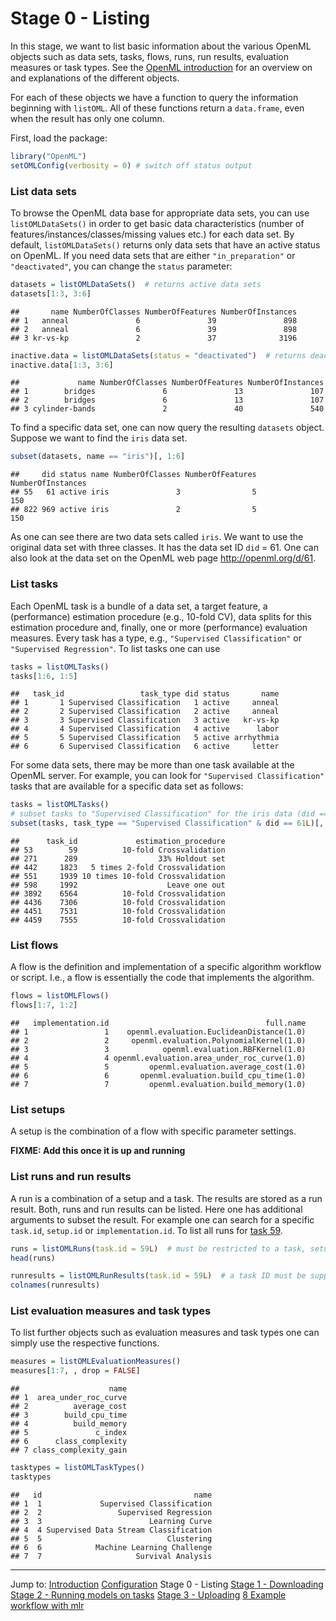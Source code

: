 Stage 0 - Listing
=================

In this stage, we want to list basic information about the various OpenML objects such as data sets, tasks, flows, runs, run results, evaluation measures or task types. See the [OpenML introduction](http://openml.org/guide) for an overview on and explanations of the different objects. 

For each of these objects we have a function to query the information beginning with `listOML`. All of these functions return a `data.frame`, even when the result has only one column.

First, load the package:

```r
library("OpenML")
setOMLConfig(verbosity = 0) # switch off status output
```

### List data sets 
To browse the OpenML data base for appropriate data sets, you can use `listOMLDataSets()`
in order to get basic data characteristics (number of features/instances/classes/missing values etc.)
for each data set. By default, `listOMLDataSets()` returns only data sets that have an active
status on OpenML. If you need data sets that are either `"in_preparation"` or `"deactivated"`,
you can change the `status` parameter:


```r
datasets = listOMLDataSets()  # returns active data sets
datasets[1:3, 3:6]
```

```
##       name NumberOfClasses NumberOfFeatures NumberOfInstances
## 1   anneal               6               39               898
## 2   anneal               6               39               898
## 3 kr-vs-kp               2               37              3196
```

```r
inactive.data = listOMLDataSets(status = "deactivated")  # returns deactivated data sets
inactive.data[1:3, 3:6]
```

```
##             name NumberOfClasses NumberOfFeatures NumberOfInstances
## 1        bridges               6               13               107
## 2        bridges               6               13               107
## 3 cylinder-bands               2               40               540
```

To find a specific data set, one can now query the resulting `datasets` object. Suppose we want
to find the `iris` data set.


```r
subset(datasets, name == "iris")[, 1:6]
```

```
##     did status name NumberOfClasses NumberOfFeatures NumberOfInstances
## 55   61 active iris               3                5               150
## 822 969 active iris               2                5               150
```

As one can see there are two data sets called `iris`. We want to use the original data set
with three classes. It has the data set ID `did` = 61. 
One can also look at the data set on the OpenML web page 
http://openml.org/d/61.

### List tasks
Each OpenML task is a bundle of a data set, a target feature, a (performance) estimation procedure (e.g.,
10-fold CV), data splits for this estimation procedure and, finally, one or more (performance) evaluation measures. 
Every task has a type, e.g., `"Supervised Classification"` or `"Supervised Regression"`. To list tasks one can use

```r
tasks = listOMLTasks()
tasks[1:6, 1:5]
```

```
##   task_id                 task_type did status       name
## 1       1 Supervised Classification   1 active     anneal
## 2       2 Supervised Classification   2 active     anneal
## 3       3 Supervised Classification   3 active   kr-vs-kp
## 4       4 Supervised Classification   4 active      labor
## 5       5 Supervised Classification   5 active arrhythmia
## 6       6 Supervised Classification   6 active     letter
```

For some data sets, there may be more than one task available at the OpenML server. 
For example, you can look for `"Supervised Classification"` tasks that are available 
for a specific data set as follows:


```r
tasks = listOMLTasks()
# subset tasks to "Supervised Classification" for the iris data (did == 61)
subset(tasks, task_type == "Supervised Classification" & did == 61L)[, c(1, 6)]
```

```
##      task_id             estimation_procedure
## 53        59          10-fold Crossvalidation
## 271      289                  33% Holdout set
## 442     1823   5 times 2-fold Crossvalidation
## 551     1939 10 times 10-fold Crossvalidation
## 598     1992                    Leave one out
## 3892    6564          10-fold Crossvalidation
## 4436    7306          10-fold Crossvalidation
## 4451    7531          10-fold Crossvalidation
## 4459    7555          10-fold Crossvalidation
```
### List flows

A flow is the definition and implementation of a specific algorithm workflow or script. 
I.e., a flow is essentially the code that implements the algorithm.


```r
flows = listOMLFlows()
flows[1:7, 1:2]
```

```
##   implementation.id                                   full.name
## 1                 1    openml.evaluation.EuclideanDistance(1.0)
## 2                 2     openml.evaluation.PolynomialKernel(1.0)
## 3                 3            openml.evaluation.RBFKernel(1.0)
## 4                 4 openml.evaluation.area_under_roc_curve(1.0)
## 5                 5         openml.evaluation.average_cost(1.0)
## 6                 6       openml.evaluation.build_cpu_time(1.0)
## 7                 7         openml.evaluation.build_memory(1.0)
```

### List setups

A setup is the combination of a flow with specific parameter settings.

**FIXME: Add this once it is up and running**

### List runs and run results

A run is a combination of a setup and a task. The results are stored as a run result.
Both, runs and run results can be listed. Here one has additional arguments to subset
the result. For example one can search for a specific `task.id`, `setup.id` or `implementation.id`.
To list all runs for [task 59](http://www.openml.org/t/59).


```r
runs = listOMLRuns(task.id = 59L)  # must be restricted to a task, setup and/or implementation ID
head(runs)

runresults = listOMLRunResults(task.id = 59L)  # a task ID must be supplied
colnames(runresults)
```

### List evaluation measures and task types
To list further objects such as evaluation measures and task types one can simply use 
the respective functions.


```r
measures = listOMLEvaluationMeasures()
measures[1:7, , drop = FALSE]
```

```
##                    name
## 1  area_under_roc_curve
## 2          average_cost
## 3        build_cpu_time
## 4          build_memory
## 5               c_index
## 6      class_complexity
## 7 class_complexity_gain
```

```r
tasktypes = listOMLTaskTypes()
tasktypes
```

```
##   id                                  name
## 1  1             Supervised Classification
## 2  2                 Supervised Regression
## 3  3                        Learning Curve
## 4  4 Supervised Data Stream Classification
## 5  5                            Clustering
## 6  6            Machine Learning Challenge
## 7  7                     Survival Analysis
```


----------------------------------------------------------------------------------------------------
Jump to:
[Introduction](1-Introduction.md)
[Configuration](2-Configuration.md)
Stage 0 - Listing
[Stage 1 - Downloading](4-Stage-1-Downloading.md)
[Stage 2 - Running models on tasks](5-Stage-2-Running.md)
[Stage 3 - Uploading](6-Stage-3-Uploading.md)
[8 Example workflow with mlr](8-Example-workflow-with-mlr.md)
